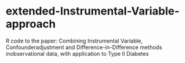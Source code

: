 # extended-Instrumental-Variable-approach
R code to the paper: Combining Instrumental Variable, Confounderadjustment and Difference-in-Difference methods inobservational data, with application to Type II Diabetes 
